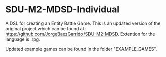 # SDU-M2-MDSD-Individual
A DSL for creating an Entity Battle Game. This is an updated version of the original project which can be found at: https://github.com/JorgeBaezGarrido/SDU-M2-MDSD. Extention for the language is .rpg.

Updated example games can be found in the folder "EXAMPLE_GAMES".
